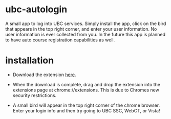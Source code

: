 ubc-autologin
=============

A small app to log into UBC services. Simply install the app, click on the bird that appears in the top right corner, and enter your user information. No user information is ever collected from you. In the future this app is planned to have auto course registration capabilities as well.

installation
============

* Download the extension [here](https://github.com/inutard/ubc-autologin/blob/master/autologin.crx?raw=true). 

* When the download is complete, drag and drop the extension into the extensions page at chrome://extensions. This is due to Chromes new security restrictions.

* A small bird will appear in the top right corner of the chrome browser. Enter your login info and then try going to UBC SSC, WebCT, or Vista!
